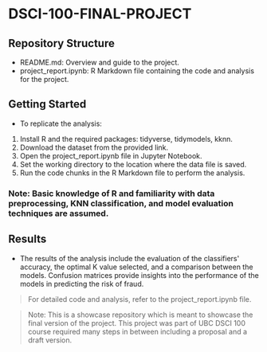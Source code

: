 # DSCI-100-FINAL-PROJECT

## Repository Structure
* README.md: Overview and guide to the project.
* project_report.ipynb: R Markdown file containing the code and analysis for the project.
## Getting Started
* To replicate the analysis:

1. Install R and the required packages: tidyverse, tidymodels, kknn.
2. Download the dataset from the provided link.
3. Open the project_report.ipynb file in Jupyter Notebook.
4. Set the working directory to the location where the data file is saved.
5. Run the code chunks in the R Markdown file to perform the analysis.
### Note: Basic knowledge of R and familiarity with data preprocessing, KNN classification, and model evaluation techniques are assumed.

## Results
* The results of the analysis include the evaluation of the classifiers' accuracy, the optimal K value selected, and a comparison between the models. Confusion matrices provide insights into the performance of the models in predicting the risk of fraud.

> For detailed code and analysis, refer to the project_report.ipynb file.

> Note: This is a showcase repository which is meant to showcase the final version of the project. This project was part of UBC DSCI 100 course required many steps in between including a proposal and a draft version.

